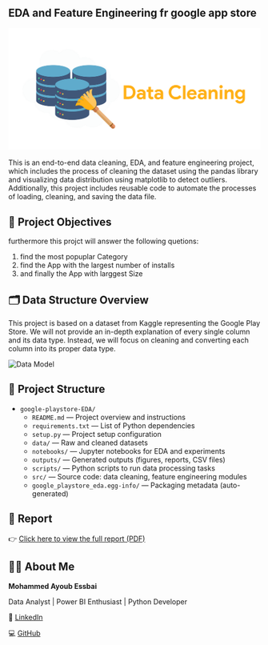 ## EDA and Feature Engineering fr google app store

![Data Model](assets/data_cleaning.png)


This is an end-to-end data cleaning, EDA, and feature engineering project,
which includes the process of cleaning the dataset using the pandas library and visualizing data distribution using matplotlib to detect outliers.
Additionally, this project includes reusable code to automate the processes of loading, cleaning, and saving the data file.

## 🎯 Project Objectives

furthermore this projct will answer the following quetions:
1. find the most popuplar Category
2. find the App with the largest number of installs
3. and finally the App with larggest Size

## 🗂️ Data Structure Overview

This project is based on a dataset from Kaggle representing the Google Play Store.
We will not provide an in-depth explanation of every single column and its data type.
Instead, we will focus on cleaning and converting each column into its proper data type.

![Data Model]()

## 📁 Project Structure

- `google-playstore-EDA/`
  - `README.md` — Project overview and instructions
  - `requirements.txt` — List of Python dependencies
  - `setup.py` — Project setup configuration
  - `data/` — Raw and cleaned datasets
  - `notebooks/` — Jupyter notebooks for EDA and experiments
  - `outputs/` — Generated outputs (figures, reports, CSV files)
  - `scripts/` — Python scripts to run data processing tasks
  - `src/` — Source code: data cleaning, feature engineering modules
  - `google_playstore_eda.egg-info/` — Packaging metadata (auto-generated)


## 📄 Report

👉 [Click here to view the full report (PDF)]()

## 🙋‍♂️ About Me

**Mohammed Ayoub Essbai**

Data Analyst | Power BI Enthusiast | Python Developer

🔗 [LinkedIn](https://www.linkedin.com/in/mohammed-ayoub-essbai/)

💻 [GitHub](https://github.com/ayoub22222222)

